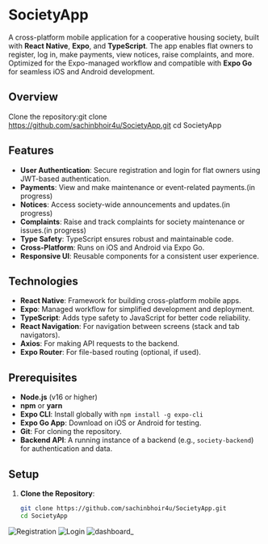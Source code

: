 # SocietyApp

A cross-platform mobile application for a cooperative housing society, built with **React Native**, **Expo**, and **TypeScript**. The app enables flat owners to register, log in, make payments, view notices, raise complaints, and more. Optimized for the Expo-managed workflow and compatible with **Expo Go** for seamless iOS and Android development.

## Overview

Clone the repository:git clone https://github.com/sachinbhoir4u/SocietyApp.git
cd SocietyApp

## Features

- **User Authentication**: Secure registration and login for flat owners using JWT-based authentication.
- **Payments**: View and make maintenance or event-related payments.(in progress)
- **Notices**: Access society-wide announcements and updates.(in progress)
- **Complaints**: Raise and track complaints for society maintenance or issues.(in progress)
- **Type Safety**: TypeScript ensures robust and maintainable code.
- **Cross-Platform**: Runs on iOS and Android via Expo Go.
- **Responsive UI**: Reusable components for a consistent user experience.

## Technologies

- **React Native**: Framework for building cross-platform mobile apps.
- **Expo**: Managed workflow for simplified development and deployment.
- **TypeScript**: Adds type safety to JavaScript for better code reliability.
- **React Navigation**: For navigation between screens (stack and tab navigators).
- **Axios**: For making API requests to the backend.
- **Expo Router**: For file-based routing (optional, if used).

## Prerequisites

- **Node.js** (v16 or higher)
- **npm** or **yarn**
- **Expo CLI**: Install globally with `npm install -g expo-cli`
- **Expo Go App**: Download on iOS or Android for testing.
- **Git**: For cloning the repository.
- **Backend API**: A running instance of a backend (e.g., `society-backend`) for authentication and data.

## Setup

1. **Clone the Repository**:

   ```bash
   git clone https://github.com/sachinbhoir4u/SocietyApp.git
   cd SocietyApp
   ```

![Registration](https://github.com/user-attachments/assets/f4e2800b-0d3d-434f-88bf-e91c0291cf5e)
![Login](https://github.com/user-attachments/assets/61955d79-187e-4f18-9ad9-2c09f52ad995)
![dashboard_](https://github.com/user-attachments/assets/21786e7b-c665-4e11-9669-403d6105560f)
